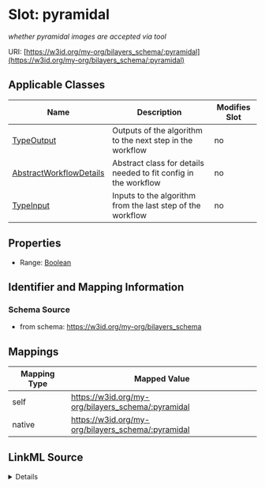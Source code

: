 

# Slot: pyramidal


_whether pyramidal images are accepted via tool_





URI: [https://w3id.org/my-org/bilayers_schema/:pyramidal](https://w3id.org/my-org/bilayers_schema/:pyramidal)



<!-- no inheritance hierarchy -->





## Applicable Classes

| Name | Description | Modifies Slot |
| --- | --- | --- |
| [TypeOutput](TypeOutput.md) | Outputs of the algorithm to the next step in the workflow |  no  |
| [AbstractWorkflowDetails](AbstractWorkflowDetails.md) | Abstract class for details needed to fit config in the workflow |  no  |
| [TypeInput](TypeInput.md) | Inputs to the algorithm from the last step of the workflow |  no  |







## Properties

* Range: [Boolean](Boolean.md)





## Identifier and Mapping Information







### Schema Source


* from schema: https://w3id.org/my-org/bilayers_schema




## Mappings

| Mapping Type | Mapped Value |
| ---  | ---  |
| self | https://w3id.org/my-org/bilayers_schema/:pyramidal |
| native | https://w3id.org/my-org/bilayers_schema/:pyramidal |




## LinkML Source

<details>
```yaml
name: pyramidal
description: whether pyramidal images are accepted via tool
from_schema: https://w3id.org/my-org/bilayers_schema
rank: 1000
alias: pyramidal
domain_of:
- AbstractWorkflowDetails
range: boolean

```
</details>
